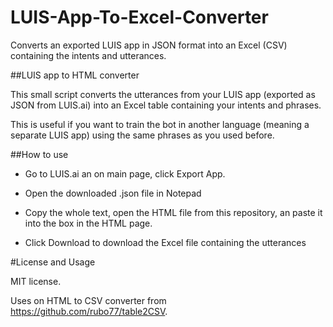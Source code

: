 # LUIS-App-To-Excel-Converter
Converts an exported LUIS app in JSON format into an Excel (CSV) containing the intents and utterances.

##LUIS app to HTML converter

This small script converts the utterances from your LUIS app (exported as JSON from LUIS.ai) into an Excel table containing your intents and phrases.

This is useful if you want to train the bot in another language (meaning a separate LUIS app) using the same phrases as you used before.

##How to use

- Go to LUIS.ai an on main page, click Export App.

- Open the downloaded .json file in Notepad

- Copy the whole text, open the HTML file from this repository, an paste it into the box in the HTML page.

- Click Download to download the Excel file containing the utterances

#License and Usage

MIT license. 

Uses on HTML to CSV converter from https://github.com/rubo77/table2CSV. 
